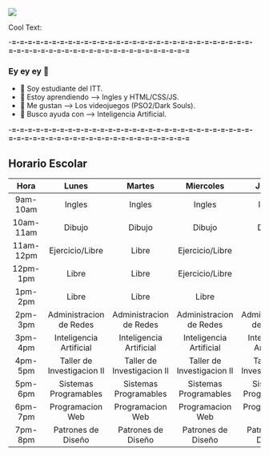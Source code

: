 ![](https://images.cooltext.com/5508515.png)

<a href="http://es.cooltext.com" target="_top"><img src="https://cooltext.com/images/ct_pixel.gif" width="80" height="15" alt="Cool Text: Generador de Logotipos y Gráficos." border="0" /></a>

-**=-=-=-=-=-=-=-=-=-=-=-=-=-=-=-=-=-=-=-=-=-=-=-=-=-=-=-=-=-=-=-=-=-=-=-=-=-=-=-=-=-=-=-=-=-=-=-=-=-=-=-=-=**
### **Ey ey ey** 👋
- 🔭 Soy estudiante del ITT.
- 🌱 Estoy aprendiendo --> Ingles y HTML/CSS/JS.
- 👯 Me gustan --> Los videojuegos (PSO2/Dark Souls).
- 🤔 Busco ayuda con --> Inteligencia Artificial.

-**=-=-=-=-=-=-=-=-=-=-=-=-=-=-=-=-=-=-=-=-=-=-=-=-=-=-=-=-=-=-=-=-=-=-=-=-=-=-=-=-=-=-=-=-=-=-=-=-=-=-=-=-=**
##                 Horario Escolar
|    Hora   |            Lunes           |           Martes           |          Miercoles         |           Jueves           |           Viernes          |
|:---------:|:--------------------------:|:--------------------------:|:--------------------------:|:--------------------------:|:--------------------------:|
| 9am-10am  |           Ingles           |           Ingles           |           Ingles           |           Ingles           |           Ingles           |
| 10am-11am |           Dibujo           |           Dibujo           |           Dibujo           |           Dibujo           |           Dibujo           |
| 11am-12pm |       Ejercicio/Libre      |            Libre           |       Ejercicio/Libre      |            Libre           |       Ejercicio/Libre      |
|  12pm-1pm |            Libre           |            Libre           |       Ejercicio/Libre      |            Libre           |       Ejercicio/Libre      |
|  1pm-2pm  |            Libre           |            Libre           |            Libre           |            Libre           |            Libre           |
|  2pm-3pm  |   Administracion de Redes  |   Administracion de Redes  |   Administracion de Redes  |   Administracion de Redes  |   Administracion de Redes  |
|  3pm-4pm  |   Inteligencia Artificial  |   Inteligencia Artificial  |   Inteligencia Artificial  |   Inteligencia Artificial  |   Inteligencia Artificial  |
|  4pm-5pm  | Taller de Investigacion II | Taller de Investigacion II | Taller de Investigacion II | Taller de Investigacion II | Taller de Investigacion II |
|  5pm-6pm  |    Sistemas Programables   |    Sistemas Programables   |    Sistemas Programables   |    Sistemas Programables   |    Sistemas Programables   |
|  6pm-7pm  |      Programacion Web      |      Programacion Web      |      Programacion Web      |      Programacion Web      |      Programacion Web      |
|  7pm-8pm  |     Patrones de Diseño     |     Patrones de Diseño     |     Patrones de Diseño     |     Patrones de Diseño     |     Patrones de Diseño     |
<!--
**AmadorFernando/amadorfernando** is a ✨ _special_ ✨ repository because its `README.md` (this file) appears on your GitHub profile.

Here are some ideas to get you started:
